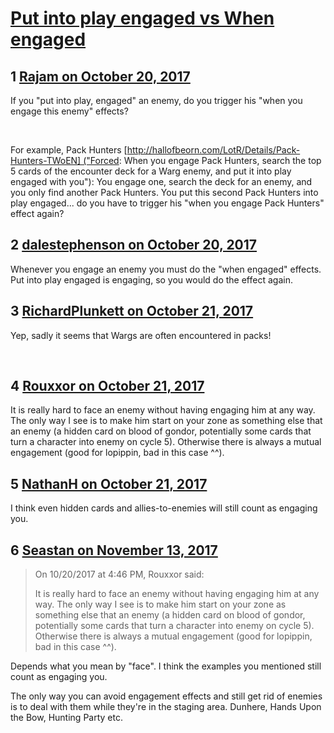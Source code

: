 # [Put into play engaged vs When engaged](https://community.fantasyflightgames.com/topic/261306-put-into-play-engaged-vs-when-engaged/)

## 1 [Rajam on October 20, 2017](https://community.fantasyflightgames.com/topic/261306-put-into-play-engaged-vs-when-engaged/?do=findComment&comment=3036905)

If you "put into play, engaged" an enemy, do you trigger his "when you engage this enemy" effects?

 

For example, Pack Hunters [http://hallofbeorn.com/LotR/Details/Pack-Hunters-TWoEN] ("Forced: When you engage Pack Hunters, search the top 5 cards of the encounter deck for a Warg enemy, and put it into play engaged with you"): You engage one, search the deck for an enemy, and you only find another Pack Hunters. You put this second Pack Hunters into play engaged... do you have to trigger his "when you engage Pack Hunters" effect again?

## 2 [dalestephenson on October 20, 2017](https://community.fantasyflightgames.com/topic/261306-put-into-play-engaged-vs-when-engaged/?do=findComment&comment=3036945)

Whenever you engage an enemy you must do the "when engaged" effects.  Put into play engaged is engaging, so you would do the effect again.

## 3 [RichardPlunkett on October 21, 2017](https://community.fantasyflightgames.com/topic/261306-put-into-play-engaged-vs-when-engaged/?do=findComment&comment=3037246)

Yep, sadly it seems that Wargs are often encountered in packs!

 

## 4 [Rouxxor on October 21, 2017](https://community.fantasyflightgames.com/topic/261306-put-into-play-engaged-vs-when-engaged/?do=findComment&comment=3037290)

It is really hard to face an enemy without having engaging him at any way. The only way I see is to make him start on your zone as something else that an enemy (a hidden card on blood of gondor, potentially some cards that turn a character into enemy on cycle 5). Otherwise there is always a mutual engagement (good for lopippin, bad in this case ^^).

## 5 [NathanH on October 21, 2017](https://community.fantasyflightgames.com/topic/261306-put-into-play-engaged-vs-when-engaged/?do=findComment&comment=3037695)

I think even hidden cards and allies-to-enemies will still count as engaging you.

## 6 [Seastan on November 13, 2017](https://community.fantasyflightgames.com/topic/261306-put-into-play-engaged-vs-when-engaged/?do=findComment&comment=3076809)

> On 10/20/2017 at 4:46 PM, Rouxxor said:
> 
> It is really hard to face an enemy without having engaging him at any way. The only way I see is to make him start on your zone as something else that an enemy (a hidden card on blood of gondor, potentially some cards that turn a character into enemy on cycle 5). Otherwise there is always a mutual engagement (good for lopippin, bad in this case ^^).

Depends what you mean by "face". I think the examples you mentioned still count as engaging you.

The only way you can avoid engagement effects and still get rid of enemies is to deal with them while they're in the staging area. Dunhere, Hands Upon the Bow, Hunting Party etc. 

